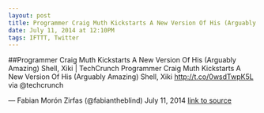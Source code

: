 ```yaml
---
layout: post
title: Programmer Craig Muth Kickstarts A New Version Of His (Arguably Amazing) Shell, Xiki | TechCrunch
date: July 11, 2014 at 12:10PM
tags: IFTTT, Twitter
---
```

##Programmer Craig Muth Kickstarts A New Version Of His (Arguably Amazing) Shell, Xiki | TechCrunch
Programmer Craig Muth Kickstarts A New Version Of His (Arguably Amazing) Shell, Xiki http://t.co/0wsdTwpK5L via @techcrunch

— Fabian Morón Zirfas (@fabiantheblind) July 11, 2014
[link to source](http://ift.tt/1sFXITH) 
